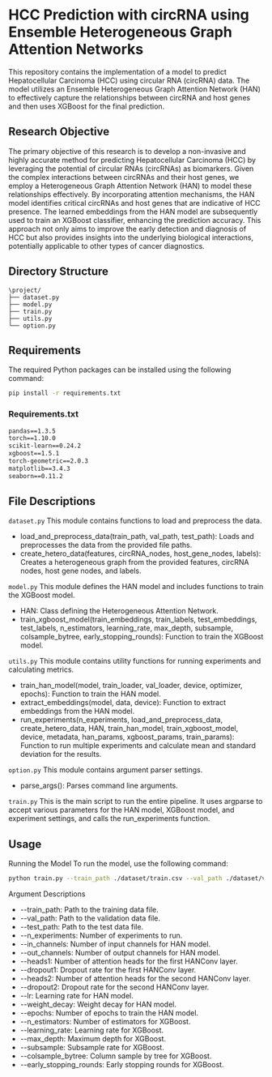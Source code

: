# HCC Prediction with circRNA using Ensemble Heterogeneous Graph Attention Networks

This repository contains the implementation of a model to predict Hepatocellular Carcinoma (HCC) using circular RNA (circRNA) data. The model utilizes an Ensemble Heterogeneous Graph Attention Network (HAN) to effectively capture the relationships between circRNA and host genes and then uses XGBoost for the final prediction.

## Research Objective

The primary objective of this research is to develop a non-invasive and highly accurate method for predicting Hepatocellular Carcinoma (HCC) by leveraging the potential of circular RNAs (circRNAs) as biomarkers. Given the complex interactions between circRNAs and their host genes, we employ a Heterogeneous Graph Attention Network (HAN) to model these relationships effectively. By incorporating attention mechanisms, the HAN model identifies critical circRNAs and host genes that are indicative of HCC presence. The learned embeddings from the HAN model are subsequently used to train an XGBoost classifier, enhancing the prediction accuracy. This approach not only aims to improve the early detection and diagnosis of HCC but also provides insights into the underlying biological interactions, potentially applicable to other types of cancer diagnostics.


## Directory Structure

```
\project/
├── dataset.py
├── model.py
├── train.py
├── utils.py
└── option.py

```


## Requirements

The required Python packages can be installed using the following command:

```bash
pip install -r requirements.txt
```

### Requirements.txt

```txt
pandas==1.3.5
torch==1.10.0
scikit-learn==0.24.2
xgboost==1.5.1
torch-geometric==2.0.3
matplotlib==3.4.3
seaborn==0.11.2
```


## File Descriptions
`dataset.py`
This module contains functions to load and preprocess the data.

- load_and_preprocess_data(train_path, val_path, test_path): Loads and preprocesses the data from the provided file paths.
- create_hetero_data(features, circRNA_nodes, host_gene_nodes, labels): Creates a heterogeneous graph from the provided features, circRNA nodes, host gene nodes, and labels.

`model.py`
This module defines the HAN model and includes functions to train the XGBoost model.

- HAN: Class defining the Heterogeneous Attention Network.
- train_xgboost_model(train_embeddings, train_labels, test_embeddings, test_labels, n_estimators, learning_rate, max_depth, subsample, colsample_bytree, early_stopping_rounds): Function to train the XGBoost model.

`utils.py`
This module contains utility functions for running experiments and calculating metrics.

- train_han_model(model, train_loader, val_loader, device, optimizer, epochs): Function to train the HAN model.
- extract_embeddings(model, data, device): Function to extract embeddings from the HAN model.
- run_experiments(n_experiments, load_and_preprocess_data, create_hetero_data, HAN, train_han_model, train_xgboost_model, device, metadata, han_params, xgboost_params, train_params): Function to run multiple experiments and calculate mean and standard deviation for the results.

`option.py`
This module contains argument parser settings.

- parse_args(): Parses command line arguments.

`train.py`
This is the main script to run the entire pipeline. It uses argparse to accept various parameters for the HAN model, XGBoost model, and experiment settings, and calls the run_experiments function.

## Usage
Running the Model
To run the model, use the following command:

```bash
python train.py --train_path ./dataset/train.csv --val_path ./dataset/val.csv --test_path ./dataset/test.csv --n_experiments 5 --in_channels 2 --out_channels 64 --heads1 8 --dropout1 0.6 --heads2 1 --dropout2 0.6 --lr 0.005 --weight_decay 0.0005 --epochs 100 --n_estimators 50000 --learning_rate 0.1 --max_depth 6 --subsample 1 --colsample_bytree 1 --early_stopping_rounds 150
```

Argument Descriptions
- --train_path: Path to the training data file.
- --val_path: Path to the validation data file.
- --test_path: Path to the test data file.
- --n_experiments: Number of experiments to run.
- --in_channels: Number of input channels for HAN model.
- --out_channels: Number of output channels for HAN model.
- --heads1: Number of attention heads for the first HANConv layer.
- --dropout1: Dropout rate for the first HANConv layer.
- --heads2: Number of attention heads for the second HANConv layer.
- --dropout2: Dropout rate for the second HANConv layer.
- --lr: Learning rate for HAN model.
- --weight_decay: Weight decay for HAN model.
- --epochs: Number of epochs to train the HAN model.
- --n_estimators: Number of estimators for XGBoost.
- --learning_rate: Learning rate for XGBoost.
- --max_depth: Maximum depth for XGBoost.
- --subsample: Subsample rate for XGBoost.
- --colsample_bytree: Column sample by tree for XGBoost.
- --early_stopping_rounds: Early stopping rounds for XGBoost.


